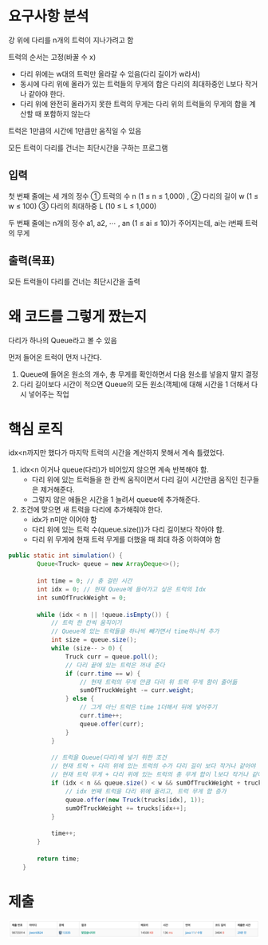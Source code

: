 # 요구사항 분석
강 위에 다리를 n개의 트럭이 지나가려고 함

트럭의 순서는 고정(바꿀 수 x)

- 다리 위에는 w대의 트럭만 올라갈 수 있음(다리 길이가 w라서)
- 동시에 다리 위에 올라가 있는 트럭들의 무게의 합은 다리의 최대하중인 L보다 작거나 같아야 한다.
- 다리 위에 완전히 올라가지 못한 트럭의 무게는 다리 위의 트럭들의 무게의 합을 계산할 때 포함하지 않는다

트럭은 1만큼의 시간에 1만큼만 움직일 수 있음

모든 트럭이 다리를 건너는 최단시간을 구하는 프로그램

## 입력
첫 번째 줄에는 세 개의 정수 ① 트럭의 수 n (1 ≤ n ≤ 1,000) , ② 다리의 길이 w (1 ≤ w ≤ 100) ③ 다리의 최대하중 L (10 ≤ L ≤ 1,000)

두 번째 줄에는 n개의 정수 a1, a2, ⋯ , an (1 ≤ ai ≤ 10)가 주어지는데, ai는 i번째 트럭의 무게

## 출력(목표)
모든 트럭들이 다리를 건너는 최단시간을 출력

# 왜 코드를 그렇게 짰는지
다리가 하나의 Queue라고 볼 수 있음

먼저 들어온 트럭이 먼저 나간다.

1. Queue에 들어온 원소의 개수, 총 무게를 확인하면서 다음 원소를 넣을지 말지 결정
2. 다리 길이보다 시간이 적으면 Queue의 모든 원소(객체)에 대해 시간을 1 더해서 다시 넣어주는 작업

# 핵심 로직
idx<n까지만 했다가 마지막 트럭의 시간을 계산하지 못해서 계속 틀렸었다.

1. idx<n 이거나 queue(다리)가 비어있지 않으면 계속 반복해야 함.
   - 다리 위에 있는 트럭들을 한 칸씩 움직이면서 다리 길이 시간만큼 움직인 친구들은 제거해준다.
   - 그렇지 않은 애들은 시간을 1 늘려서 queue에 추가해준다.
2. 조건에 맞으면 새 트럭을 다리에 추가해줘야 한다.
   - idx가 n미만 이어야 함
   - 다리 위에 있는 트럭 수(queue.size())가 다리 길이보다 작아야 함.
   - 다리 위 무게에 현재 트럭 무게를 더했을 때 최대 하중 이하여야 함

```java
public static int simulation() {
        Queue<Truck> queue = new ArrayDeque<>();

        int time = 0; // 총 걸린 시간
        int idx = 0; // 현재 Queue에 들어가고 싶은 트럭의 Idx
        int sumOfTruckWeight = 0;

        while (idx < n || !queue.isEmpty()) {
            // 트럭 한 칸씩 움직이기
            // Queue에 있는 트럭들을 하나씩 빼가면서 time하나씩 추가
            int size = queue.size();
            while (size-- > 0) {
                Truck curr = queue.poll();
                // 다리 끝에 있는 트럭은 꺼내 준다
                if (curr.time == w) {
                    // 현재 트럭의 무게 만큼 다리 위 트럭 무게 함이 줄어듦
                    sumOfTruckWeight -= curr.weight;
                } else {
                    // 그게 아닌 트럭은 time 1더해서 뒤에 넣어주기
                    curr.time++;
                    queue.offer(curr);
                }
            }

            // 트럭을 Queue(다리)에 넣기 위한 조건
            // 현재 트럭 + 다리 위에 있는 트럭의 수가 다리 길이 보다 작거나 같아야 함
            // 현재 트럭 무게 + 다리 위에 있는 트럭의 총 무게 합이 l보다 작거나 같아야 함
            if (idx < n && queue.size() < w && sumOfTruckWeight + trucks[idx] <= l) {
                // idx 번째 트럭을 다리 위에 올리고, 트럭 무게 합 증가
                queue.offer(new Truck(trucks[idx], 1));
                sumOfTruckWeight += trucks[idx++];
            }

            time++;
        }

        return time;
    }
```

# 제출
![img.png](Attached/boj_13335.png)